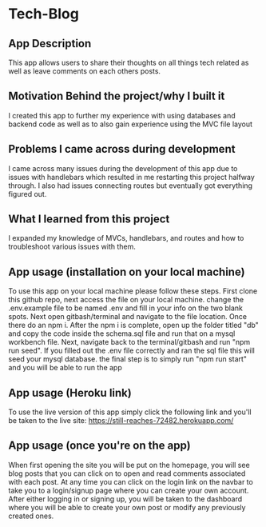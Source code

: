 # Tech-Blog

## App Description

This app allows users to share their thoughts on all things tech related as well as leave comments on each others posts.

## Motivation Behind the project/why I built it

I created this app to further my experience with using databases and backend code as well as to also gain experience using the MVC file layout

## Problems I came across during development

I came across many issues during the development of this app due to issues with handlebars which resulted in me restarting this project halfway through. I also had issues connecting routes but eventually got everything figured out.

## What I learned from this project

I expanded my knowledge of MVCs, handlebars, and routes and how to troubleshoot various issues with them.

## App usage (installation on your local machine)

To use this app on your local machine please follow these steps. First clone this github repo, next access the file on your local machine. change the .env.example file to be named .env and fill in your info on the two blank spots. Next open gitbash/terminal and navigate to the file location. Once there do an npm i. After the npm i is complete, open up the folder titled "db" and copy the code inside the schema.sql file and run that on a mysql workbench file. Next, navigate back to the terminal/gitbash and run "npm run seed". If you filled out the .env file correctly and ran the sql file this will seed your mysql database. the final step is to simply run "npm run start" and you will be able to run the app

## App usage (Heroku link)

To use the live version of this app simply click the following link and you'll be taken to the live site: https://still-reaches-72482.herokuapp.com/

## App usage (once you're on the app)

When first opening the site you will be put on the homepage, you will see blog posts that you can click on to open and read comments associated with each post. At any time you can click on the login link on the navbar to take you to a login/signup page where you can create your own account. After either logging in or signing up, you will be taken to the dashboard where you will be able to create your own post or modify any previously created ones.
